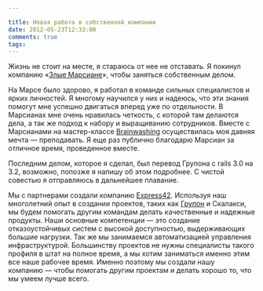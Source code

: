 ```yaml
---

title: Новая работа в собственной компании
date: 2012-05-23T12:33:00
comments: true
tags: 
---
```


Жизнь не стоит на месте, я стараюсь от нее не отставать. Я покинул компанию «[Злые Марсиане](http://evilmartians.ru/)»,
чтобы заняться собственным делом.

<!--more-->

На Марсе было здорово, я работал в команде сильных специалистов и ярких личностей. Я многому научился у них и надеюсь,
что эти знания помогут мне успешно двигаться вперед уже по отдельности. В Марсианах мне очень нравилась четкость, с
которой там делаются дела, а так же подход к набору и выращиванию сотрудников. Вместе с Марсианами на мастер-классе
[Brainwashing](http://brainwashing.pro/rails) осуществилась моя давняя мечта — преподавать. Я еще раз публично благодарю
Марсиан за отличное время, проведенное вместе.

Последним делом, которое я сделал, был перевод Групона с rails 3.0 на 3.2, возможно, попозже я напишу об этом подробнее.
С чистой совестью я отправляюсь в дальнейшее плавание.

Мы с партнерами создали компанию [Express42](http://express42.com/). Используя наш многолетний опыт в создании
проектов, таких как [Групон](http://groupon.ru) и Скалакси, мы будем помогать другим командам делать качественные
и надежные продукты. Наши основные компетенции — это создание отказоустойчивых систем с высокой доступностью,
выдерживающих большие нагрузки. Так же мы занимаемся автоматизацией управления инфраструктурой. Большинству проектов не
нужны специалисты такого профиля в штат на полное время, а мы хотим заниматься именно этим все наше рабочее
время. Именно поэтому мы создали нашу компанию — чтобы помогать другим проектам и делать хорошо то, что мы умеем лучше
всего.
